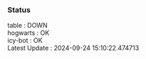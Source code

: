 ### Status


table : DOWN  
hogwarts : OK  
icy-bot : OK  
Latest Update : 2024-09-24 15:10:22.474713
